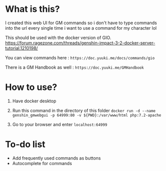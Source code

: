 # What is this?
I created this web UI for GM commands so i don't have to type commands into the url every single time i want to use a command for my character lol

This should be used with the docker version of GIO.
https://forum.ragezone.com/threads/genshin-impact-3-2-docker-server-tutorial.1210198/

You can view commands here : `https://doc.yuuki.me/docs/commands/gio`


There is a GM Handbook as well : `https://doc.yuuki.me/GMHandbook`

# How to use?
1. Have docker desktop
2. Run this command in the directory of this folder
   `docker run -d --name genshin_gmwebgui -p 64999:80 -v ${PWD}:/var/www/html php:7.2-apache`

3. Go to your browser and enter `localhost:64999`

# To-do list
- Add frequently used commands as buttons
- Autocomplete for commands
